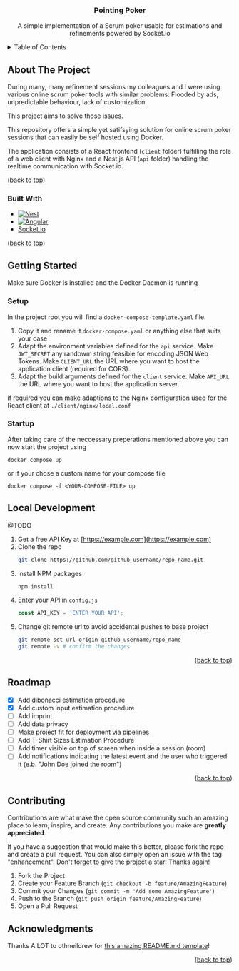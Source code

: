 <!-- Improved compatibility of back to top link: See: https://github.com/othneildrew/Best-README-Template/pull/73 -->
<a id="readme-top"></a>
<!--
*** Thanks for checking out the Best-README-Template. If you have a suggestion
*** that would make this better, please fork the repo and create a pull request
*** or simply open an issue with the tag "enhancement".
*** Don't forget to give the project a star!
*** Thanks again! Now go create something AMAZING! :D
-->

<!-- PROJECT LOGO -->
<br />
<div align="center">

  <h3 align="center">Pointing Poker</h3>

  <p align="center">
    A simple implementation of a Scrum poker usable for estimations and refinements powered by Socket.io
</div>



<!-- TABLE OF CONTENTS -->
<details>
  <summary>Table of Contents</summary>
  <ol>
    <li>
      <a href="#about-the-project">About The Project</a>
      <ul>
        <li><a href="#built-with">Built With</a></li>
      </ul>
    </li>
    <li>
      <a href="#getting-started">Getting Started</a>
      <ul>
        <li><a href="#prerequisites">Prerequisites</a></li>
        <li><a href="#installation">Installation</a></li>
      </ul>
    </li>
    <li><a href="#usage">Usage</a></li>
    <li><a href="#roadmap">Roadmap</a></li>
    <li><a href="#contributing">Contributing</a></li>
    <li><a href="#license">License</a></li>
    <li><a href="#contact">Contact</a></li>
    <li><a href="#acknowledgments">Acknowledgments</a></li>
  </ol>
</details>



<!-- ABOUT THE PROJECT -->
## About The Project

During many, many refinement sessions my colleagues and I were using various online scrum poker tools with similar problems: Flooded by ads, unpredictable behaviour, lack of customization. <br />

This project aims to solve those issues.
<br />

This repository offers a simple yet satifsying solution for online scrum poker sessions that can easily be self hosted using Docker.
<br />

The application consists of a React frontend (`client` folder) fulfilling the role of a web client with Nginx and a Nest.js API (`api` folder) handling the realtime communication with Socket.io.

<p>(<a href="#readme-top">back to top</a>)</p>



### Built With

* [![Nest][Nest.js]][Nest-url]
* [![Angular][Angular.io]][Angular-url]
* [Socket.io](https://socket.io/)

<p>(<a href="#readme-top">back to top</a>)</p>



<!-- GETTING STARTED -->
## Getting Started

Make sure Docker is installed and the Docker Daemon is running

### Setup

In the project root you will find a `docker-compose-template.yaml` file.

1. Copy it and rename it `docker-compose.yaml` or anything else that suits your case
2. Adapt the environment variables defined for the `api` service. Make `JWT_SECRET` any randowm string feasible for encoding JSON Web Tokens. Make `CLIENT_URL` the URL where you want to host the application client (required for CORS).
3. Adapt the build arguments defined for the `client` service. Make `API_URL` the URL where you want to host the application server.

if required you can make adaptions to the Nginx configuration used for the React client at `./client/nginx/local.conf`

### Startup

After taking care of the neccessary preperations mentioned above you can now start the project using

```
docker compose up
```

or if your chose a custom name for your compose file
```
docker compose -f <YOUR-COMPOSE-FILE> up
```

## Local Development

@TODO

1. Get a free API Key at [https://example.com](https://example.com)
2. Clone the repo
   ```sh
   git clone https://github.com/github_username/repo_name.git
   ```
3. Install NPM packages
   ```sh
   npm install
   ```
4. Enter your API in `config.js`
   ```js
   const API_KEY = 'ENTER YOUR API';
   ```
5. Change git remote url to avoid accidental pushes to base project
   ```sh
   git remote set-url origin github_username/repo_name
   git remote -v # confirm the changes
   ```

<p align="right">(<a href="#readme-top">back to top</a>)</p>

<!-- ROADMAP -->
## Roadmap

- [x] Add dibonacci estimation procedure
- [x] Add custom input estimation procedure
- [ ] Add imprint
- [ ] Add data privacy
- [ ] Make project fit for deployment via pipelines
- [ ] Add T-Shirt Sizes Estimation Procedure
- [ ] Add timer visible on top of screen when inside a session (room)
- [ ] Add notifications indicating the latest event and the user who triggered it (e.b. "John Doe joined the room")

<p align="right">(<a href="#readme-top">back to top</a>)</p>



<!-- CONTRIBUTING -->
## Contributing

Contributions are what make the open source community such an amazing place to learn, inspire, and create. Any contributions you make are **greatly appreciated**.

If you have a suggestion that would make this better, please fork the repo and create a pull request. You can also simply open an issue with the tag "enhancement".
Don't forget to give the project a star! Thanks again!

1. Fork the Project
2. Create your Feature Branch (`git checkout -b feature/AmazingFeature`)
3. Commit your Changes (`git commit -m 'Add some AmazingFeature'`)
4. Push to the Branch (`git push origin feature/AmazingFeature`)
5. Open a Pull Request

<!-- ACKNOWLEDGMENTS -->
## Acknowledgments

Thanks A LOT to othneildrew for [this amazing README.md template](https://github.com/othneildrew/Best-README-Template)!

<p align="right">(<a href="#readme-top">back to top</a>)</p>

<!-- MARKDOWN LINKS & IMAGES -->
<!-- https://www.markdownguide.org/basic-syntax/#reference-style-links -->
[Angular.io]: https://img.shields.io/badge/Angular-DD0031?style=for-the-badge&logo=angular&logoColor=white
[Angular-url]: https://angular.io/
[Nest.js]: https://img.shields.io/badge/nestjs-E0234E?style=for-the-badge&logo=nestjs&logoColor=white
[Nest-url]: https://nestjs.com/